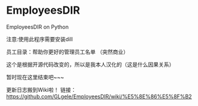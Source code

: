 # EmployeesDIR
EmployeesDIR on Python

注意:使用此程序需要安装dill

员工目录：帮助你更好的管理员工名单
（突然商业）

这个是根据开源代码改变的，所以是我本人汉化的（这是什么因果关系）

暂时现在这里结束吧~~~

更新日志搬到Wiki啦！
链接：https://github.com/GLgele/EmployeesDIR/wiki/%E5%8E%86%E5%8F%B2

